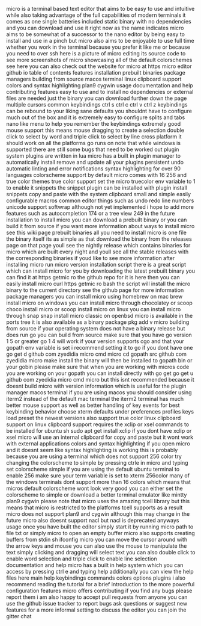 micro is a terminal based text editor that aims to be easy to use and intuitive while also taking advantage of the full capabilities of modern terminals it comes as one single batteries included static binary with no dependencies and you can download and use it right now as the name indicates micro aims to be somewhat of a successor to the nano editor by being easy to install and use in a pinch but micro also aims to be enjoyable to use full time whether you work in the terminal because you prefer it like me or because you need to over ssh here is a picture of micro editing its source code to see more screenshots of micro showcasing all of the default colorschemes see here you can also check out the website for micro at https micro editor github io table of contents features installation prebuilt binaries package managers building from source macos terminal linux clipboard support colors and syntax highlighting plan9 cygwin usage documentation and help contributing features easy to use and to install no dependencies or external files are needed just the binary you can download further down the page multiple cursors common keybindings ctrl s ctrl c ctrl v ctrl z keybindings can be rebound to your liking sane defaults you shouldnt have to configure much out of the box and it is extremely easy to configure splits and tabs nano like menu to help you remember the keybindings extremely good mouse support this means mouse dragging to create a selection double click to select by word and triple click to select by line cross platform it should work on all the platforms go runs on note that while windows is supported there are still some bugs that need to be worked out plugin system plugins are written in lua micro has a built in plugin manager to automatically install remove and update all your plugins persistent undo automatic linting and error notifications syntax highlighting for over 90 languages colorscheme support by default micro comes with 16 256 and true color themes true color support set the micro truecolor env variable to 1 to enable it snippets the snippet plugin can be installed with plugin install snippets copy and paste with the system clipboard small and simple easily configurable macros common editor things such as undo redo line numbers unicode support softwrap although not yet implemented i hope to add more features such as autocompletion 174 or a tree view 249 in the future installation to install micro you can download a prebuilt binary or you can build it from source if you want more information about ways to install micro see this wiki page prebuilt binaries all you need to install micro is one file the binary itself its as simple as that download the binary from the releases page on that page youll see the nightly release which contains binaries for micro which are built every night and youll see all the stable releases with the corresponding binaries if youd like to see more information after installing micro run micro version installation script there is a great script which can install micro for you by downloading the latest prebuilt binary you can find it at https getmic ro the github repo for it is here then you can easily install micro curl https getmic ro bash the script will install the micro binary to the current directory see the github page for more information package managers you can install micro using homebrew on mac brew install micro on windows you can install micro through chocolatey or scoop choco install micro or scoop install micro on linux you can install micro through snap snap install micro classic on openbsd micro is available in the ports tree it is also available as a binary package pkg add v micro building from source if your operating system does not have a binary release but does run go you can build from source make sure that you have go version 1 5 or greater go 1 4 will work if your version supports cgo and that your gopath env variable is set i recommend setting it to go if you dont have one go get d github com zyedidia micro cmd micro cd gopath src github com zyedidia micro make install the binary will then be installed to gopath bin or your gobin please make sure that when you are working with micros code you are working on your gopath you can install directly with go get go get u github com zyedidia micro cmd micro but this isnt recommended because it doesnt build micro with version information which is useful for the plugin manager macos terminal if you are using macos you should consider using iterm2 instead of the default mac terminal the iterm2 terminal has much better mouse support as well as better handling of key events for best keybinding behavior choose xterm defaults under preferences profiles keys load preset the newest versions also support true color linux clipboard support on linux clipboard support requires the xclip or xsel commands to be installed for ubuntu sh sudo apt get install xclip if you dont have xclip or xsel micro will use an internal clipboard for copy and paste but it wont work with external applications colors and syntax highlighting if you open micro and it doesnt seem like syntax highlighting is working this is probably because you are using a terminal which does not support 256 color try changing the colorscheme to simple by pressing ctrle in micro and typing set colorscheme simple if you are using the default ubuntu terminal to enable 256 make sure your term variable is set to xterm 256color many of the windows terminals dont support more than 16 colors which means that micros default colorscheme wont look very good you can either set the colorscheme to simple or download a better terminal emulator like mintty plan9 cygwin please note that micro uses the amazing tcell library but this means that micro is restricted to the platforms tcell supports as a result micro does not support plan9 and cygwin although this may change in the future micro also doesnt support nacl but nacl is deprecated anyways usage once you have built the editor simply start it by running micro path to file txt or simply micro to open an empty buffer micro also supports creating buffers from stdin sh ifconfig micro you can move the cursor around with the arrow keys and mouse you can also use the mouse to manipulate the text simply clicking and dragging will select text you can also double click to enable word selection and triple click to enable line selection documentation and help micro has a built in help system which you can access by pressing ctrl e and typing help additionally you can view the help files here main help keybindings commands colors options plugins i also recommend reading the tutorial for a brief introduction to the more powerful configuration features micro offers contributing if you find any bugs please report them i am also happy to accept pull requests from anyone you can use the github issue tracker to report bugs ask questions or suggest new features for a more informal setting to discuss the editor you can join the gitter chat